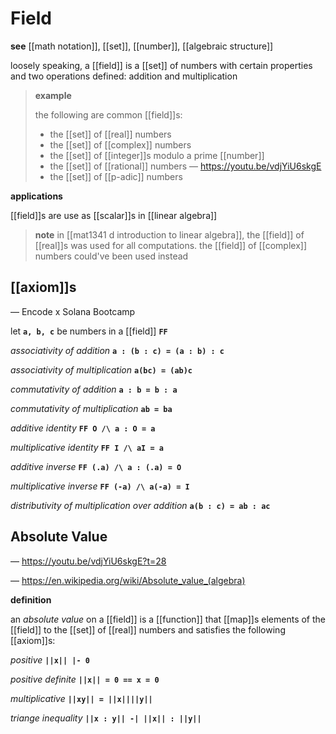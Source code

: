 # Field

**see** [[math notation]], [[set]], [[number]], [[algebraic structure]]

loosely speaking, a [[field]] is a [[set]] of numbers with certain properties and two operations defined: addition and multiplication

> **example**
>
> the following are common [[field]]s:
>
> - the [[set]] of [[real]] numbers
> - the [[set]] of [[complex]] numbers
> - the [[set]] of [[integer]]s modulo a prime [[number]]
> - the [[set]] of [[rational]] numbers &mdash; <https://youtu.be/vdjYiU6skgE>
> - the [[set]] of [[p-adic]] numbers

**applications**

[[field]]s are use as [[scalar]]s in [[linear algebra]]

> **note** in [[mat1341 d introduction to linear algebra]], the [[field]] of [[real]]s was used for all computations. the [[field]] of [[complex]] numbers could've been used instead

## [[axiom]]s

&mdash; Encode x Solana Bootcamp

let **`a, b, c`** be numbers in a [[field]] **`FF`**

_associativity of addition_ **`a : (b : c) = (a : b) : c`**

_associativity of multiplication_ **`a(bc) = (ab)c`**

_commutativity of addition_ **`a : b = b : a`**

_commutativity of multiplication_ **`ab = ba`**

_additive identity_ **`FF O /\ a : O = a`**

_multiplicative identity_ **`FF I /\ aI = a`**

_additive inverse_ **`FF (.a) /\ a : (.a) = O`**

_multiplicative inverse_ **`FF (-a) /\ a(-a) = I`**

_distributivity of multiplication over addition_ **`a(b : c) = ab : ac`**

## Absolute Value

&mdash; <https://youtu.be/vdjYiU6skgE?t=28>

&mdash; <https://en.wikipedia.org/wiki/Absolute_value_(algebra)>

**definition**

an _absolute value_ on a [[field]] is a [[function]] that [[map]]s elements of the [[field]] to the [[set]] of [[real]] numbers and satisfies the following [[axiom]]s:

_positive_ **`||x|| |- 0`**

_positive definite_ **`||x|| = 0 == x = 0`**

_multiplicative_ **`||xy|| = ||x||||y||`**

_triange inequality_ **`||x : y|| -| ||x|| : ||y||`**
